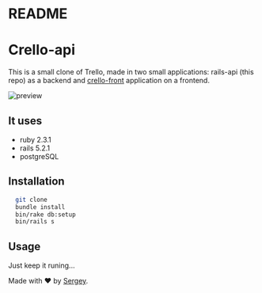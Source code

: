 # README

# Crello-api
This is a small clone of Trello, made in two small applications: rails-api (this repo) as a backend and [crello-front](https://github.com/cre-o/crello-front) application on a frontend.

![preview](https://user-images.githubusercontent.com/723379/46389214-63d66d00-c6d9-11e8-89c9-2f40287be8b5.png)

## It uses
* ruby 2.3.1
* rails 5.2.1
* postgreSQL

## Installation
  ```bash
    git clone
    bundle install
    bin/rake db:setup
    bin/rails s
  ```

## Usage
Just keep it runing...

Made with &#x2764; by [Sergey](https://github.com/cre-o).
